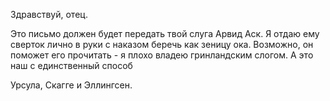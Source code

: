 Здравствуй, отец.

Это письмо должен будет передать твой слуга Арвид Аск. Я отдаю ему сверток лично в руки с наказом беречь как зеницу ока. Возможно, он поможет его прочитать - я плохо владею гринландским слогом. А это наш с единственный способ











Урсула, Скагге и Эллингсен.


<!--stackedit_data:
eyJoaXN0b3J5IjpbMTcwNjA3MjM2M119
-->